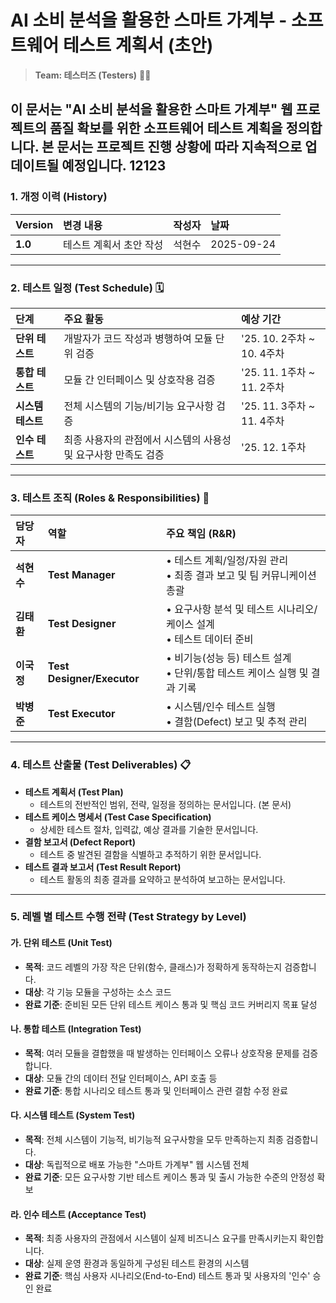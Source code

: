 # **AI 소비 분석을 활용한 스마트 가계부 - 소프트웨어 테스트 계획서 (초안)**

> **Team: 테스터즈 (Testers)** 👨‍💻

이 문서는 "AI 소비 분석을 활용한 스마트 가계부" 웹 프로젝트의 품질 확보를 위한 소프트웨어 테스트 계획을 정의합니다. 본 문서는 프로젝트 진행 상황에 따라 지속적으로 업데이트될 예정입니다.
12123
-----

### **1. 개정 이력 (History)**

| Version | 변경 내용 | 작성자 | 날짜 |
| :--- | :--- | :--- | :--- |
| **1.0** | 테스트 계획서 초안 작성 | 석현수 | 2025-09-24 |

-----

### **2. 테스트 일정 (Test Schedule)** 🗓️

| 단계 | 주요 활동 | 예상 기간 |
| :--- | :--- | :--- |
| **단위 테스트** | 개발자가 코드 작성과 병행하여 모듈 단위 검증 | '25. 10. 2주차 \~ 10. 4주차 |
| **통합 테스트** | 모듈 간 인터페이스 및 상호작용 검증 | '25. 11. 1주차 \~ 11. 2주차 |
| **시스템 테스트** | 전체 시스템의 기능/비기능 요구사항 검증 | '25. 11. 3주차 \~ 11. 4주차 |
| **인수 테스트** | 최종 사용자의 관점에서 시스템의 사용성 및 요구사항 만족도 검증 | '25. 12. 1주차 |

-----

### **3. 테스트 조직 (Roles & Responsibilities)** 👥

| 담당자 | 역할 | 주요 책임 (R\&R) |
| :--- | :--- | :--- |
| **석현수** | **Test Manager** | • 테스트 계획/일정/자원 관리<br>• 최종 결과 보고 및 팀 커뮤니케이션 총괄 |
| **김태환** | **Test Designer** | • 요구사항 분석 및 테스트 시나리오/케이스 설계<br>• 테스트 데이터 준비 |
| **이국정** | **Test Designer/Executor** | • 비기능(성능 등) 테스트 설계<br>• 단위/통합 테스트 케이스 실행 및 결과 기록 |
| **박병준** | **Test Executor** | • 시스템/인수 테스트 실행<br>• 결함(Defect) 보고 및 추적 관리 |

-----

### **4. 테스트 산출물 (Test Deliverables)** 📋

  * **테스트 계획서 (Test Plan)**
      * 테스트의 전반적인 범위, 전략, 일정을 정의하는 문서입니다. (본 문서)
  * **테스트 케이스 명세서 (Test Case Specification)**
      * 상세한 테스트 절차, 입력값, 예상 결과를 기술한 문서입니다.
  * **결함 보고서 (Defect Report)**
      * 테스트 중 발견된 결함을 식별하고 추적하기 위한 문서입니다.
  * **테스트 결과 보고서 (Test Result Report)**
      * 테스트 활동의 최종 결과를 요약하고 분석하여 보고하는 문서입니다.

-----

### **5. 레벨 별 테스트 수행 전략 (Test Strategy by Level)**

#### **가. 단위 테스트 (Unit Test)**

  * **목적**: 코드 레벨의 가장 작은 단위(함수, 클래스)가 정확하게 동작하는지 검증합니다.
  * **대상**: 각 기능 모듈을 구성하는 소스 코드
  * **완료 기준**: 준비된 모든 단위 테스트 케이스 통과 및 핵심 코드 커버리지 목표 달성

#### **나. 통합 테스트 (Integration Test)**

  * **목적**: 여러 모듈을 결합했을 때 발생하는 인터페이스 오류나 상호작용 문제를 검증합니다.
  * **대상**: 모듈 간의 데이터 전달 인터페이스, API 호출 등
  * **완료 기준**: 통합 시나리오 테스트 통과 및 인터페이스 관련 결함 수정 완료

#### **다. 시스템 테스트 (System Test)**

  * **목적**: 전체 시스템이 기능적, 비기능적 요구사항을 모두 만족하는지 최종 검증합니다.
  * **대상**: 독립적으로 배포 가능한 "스마트 가계부" 웹 시스템 전체
  * **완료 기준**: 모든 요구사항 기반 테스트 케이스 통과 및 출시 가능한 수준의 안정성 확보

#### **라. 인수 테스트 (Acceptance Test)**

  * **목적**: 최종 사용자의 관점에서 시스템이 실제 비즈니스 요구를 만족시키는지 확인합니다.
  * **대상**: 실제 운영 환경과 동일하게 구성된 테스트 환경의 시스템
  * **완료 기준**: 핵심 사용자 시나리오(End-to-End) 테스트 통과 및 사용자의 '인수' 승인 완료

